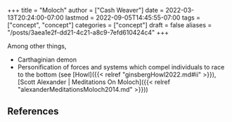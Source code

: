 +++
title = "Moloch"
author = ["Cash Weaver"]
date = 2022-03-13T20:24:00-07:00
lastmod = 2022-09-05T14:45:55-07:00
tags = ["concept", "concept"]
categories = ["concept"]
draft = false
aliases = "/posts/3aea1e2f-dd21-4c21-a8c9-7efd610424c4"
+++

Among other things,

-   Carthaginian demon
-   Personification of forces and systems which compel individuals to race to the bottom (see [Howl]({{< relref "ginsbergHowl2022.md#ii" >}}), [Scott Alexander | Meditations On Moloch]({{< relref "alexanderMeditationsMoloch2014.md" >}}))

## References

<style>.csl-entry{text-indent: -1.5em; margin-left: 1.5em;}</style><div class="csl-bib-body">
</div>
